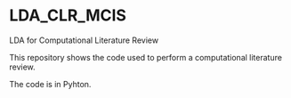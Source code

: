 # LDA_CLR_MCIS
LDA for Computational Literature Review


This repository shows the code used to perform a computational literature review.

The code is in Pyhton.
